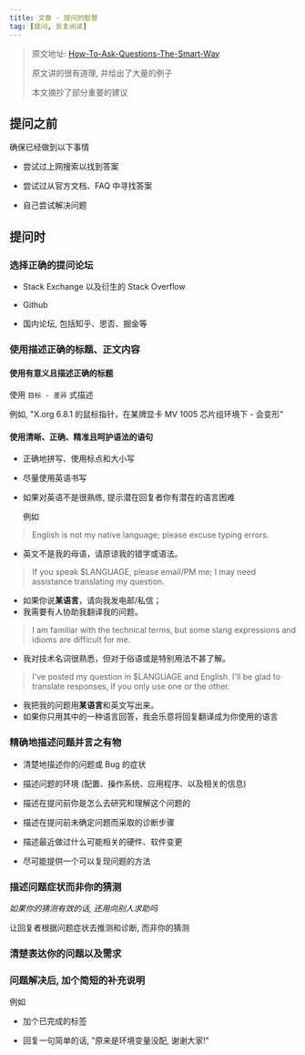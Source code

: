 ```yaml
---
title: 文章 - 提问的智慧
tag: [提问, 反复阅读]
---
```


> 原文地址: [How-To-Ask-Questions-The-Smart-Way](https://github.com/ryanhanwu/How-To-Ask-Questions-The-Smart-Way/blob/main/README-zh_CN.md)
>
> 原文讲的很有道理, 并给出了大量的例子
>
> 本文摘抄了部分重要的建议

## 提问之前

确保已经做到以下事情

- 尝试过上网搜索以找到答案

- 尝试过从官方文档、FAQ 中寻找答案

- 自己尝试解决问题

## 提问时

### 选择正确的提问论坛

- Stack Exchange 以及衍生的 Stack Overflow

- Github

- 国内论坛, 包括知乎、思否、掘金等

### 使用描述正确的标题、正文内容

#### 使用有意义且描述正确的标题

使用 `目标 - 差异` 式描述

例如, "X.org 6.8.1 的鼠标指针，在某牌显卡 MV 1005 芯片组环境下 - 会变形"

#### 使用清晰、正确、精准且呵护语法的语句

- 正确地拼写、使用标点和大小写

- 尽量使用英语书写

- 如果对英语不是很熟练, 提示潜在回复者你有潜在的语言困难

  例如

> English is not my native language; please excuse typing errors.

- 英文不是我的母语，请原谅我的错字或语法。

> If you speak $LANGUAGE, please email/PM me; I may need assistance translating my question.

- 如果你说**某语言**，请向我发电邮/私信；
- 我需要有人协助我翻译我的问题。

> I am familiar with the technical terms, but some slang expressions and idioms are difficult for me.

- 我对技术名词很熟悉，但对于俗语或是特别用法不甚了解。

> I've posted my question in $LANGUAGE and English. I'll be glad to translate responses, if you only use one or the other.

- 我把我的问题用**某语言**和英文写出来。
- 如果你只用其中的一种语言回答，我会乐意将回复翻译成为你使用的语言

### 精确地描述问题并言之有物

- 清楚地描述你的问题或 Bug 的症状

- 描述问题的环境 (配置、操作系统、应用程序、以及相关的信息)

- 描述在提问前你是怎么去研究和理解这个问题的

- 描述在提问前未确定问题而采取的诊断步骤

- 描述最近做过什么可能相关的硬件、软件变更

- 尽可能提供一个可以复现问题的方法

### 描述问题症状而非你的猜测

_如果你的猜测有效的话, 还用向别人求助吗_

让回复者根据问题症状去推测和诊断, 而非你的猜测

### 清楚表达你的问题以及需求

### 问题解决后, 加个简短的补充说明

例如

- 加个已完成的标签

- 回复一句简单的话, "原来是环境变量没配, 谢谢大家!"
